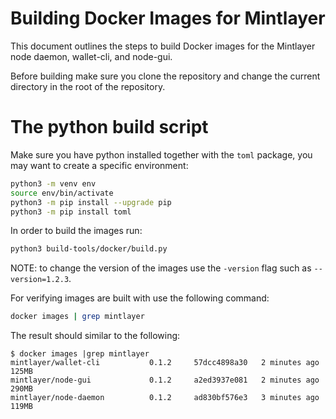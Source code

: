 # Building Docker Images for Mintlayer

This document outlines the steps to build Docker images for the Mintlayer node daemon, wallet-cli, and node-gui.

Before building make sure you clone the repository and change the current directory in the root of the repository.

# The python build script

Make sure you have python installed together with the `toml` package, you may want to create a specific environment:

```bash
python3 -m venv env
source env/bin/activate
python3 -m pip install --upgrade pip
python3 -m pip install toml
```

In order to build the images run:

```bash
python3 build-tools/docker/build.py
```

NOTE: to change the version of the images use the `-version` flag such as `--version=1.2.3`.

For verifying images are built with use the following command:

```bash
docker images | grep mintlayer
```

The result should similar to the following:

```
$ docker images |grep mintlayer
mintlayer/wallet-cli           0.1.2     57dcc4898a30   2 minutes ago   125MB
mintlayer/node-gui             0.1.2     a2ed3937e081   2 minutes ago   290MB
mintlayer/node-daemon          0.1.2     ad830bf576e3   3 minutes ago   119MB
```

